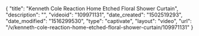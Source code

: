 {
    "title": "Kenneth Cole Reaction Home Etched Floral Shower Curtain",
    "description": "",
    "videoid": "109971131",
    "date_created": "1502519293",
    "date_modified": "1516299530",
    "type": "captivate",
    "layout": "video",
    "url": "\/v\/kenneth-cole-reaction-home-etched-floral-shower-curtain\/109971131"
}